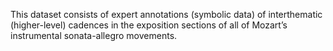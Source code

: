 This dataset consists of expert annotations (symbolic data) of interthematic (higher-level) cadences in the exposition sections of all of Mozart’s instrumental sonata-allegro movements.
